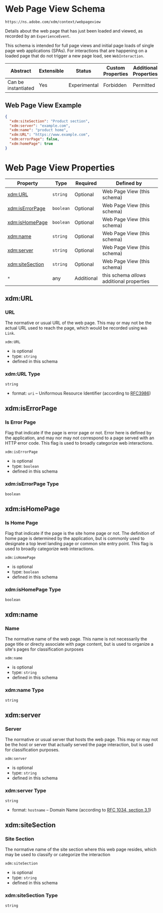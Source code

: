 
# Web Page View Schema

```
https://ns.adobe.com/xdm/context/webpageview
```

Details about the web page that has just been loaded and viewed, as recorded by an `ExperienceEvent`.

This schema is intended for full page views and initial page loads of single page web applications (SPAs).
For interactions that are happening on a loaded page that do not trigger a new page load, see `WebInteraction`.


| Abstract | Extensible | Status | Custom Properties | Additional Properties | Defined In |
|----------|------------|--------|-------------------|-----------------------|------------|
| Can be instantiated | Yes | Experimental | Forbidden | Permitted | [context/webpageview.schema.json](context/webpageview.schema.json) |

## Web Page View Example
```json
{
  "xdm:siteSection": "Product section",
  "xdm:server": "example.com",
  "xdm:name": "product home",
  "xdm:URL": "https://www.example.com",
  "xdm:errorPage": false,
  "xdm:homePage": true
}
```

# Web Page View Properties

| Property | Type | Required | Defined by |
|----------|------|----------|------------|
| [xdm:URL](#xdmurl) | `string` | Optional | Web Page View (this schema) |
| [xdm:isErrorPage](#xdmiserrorpage) | `boolean` | Optional | Web Page View (this schema) |
| [xdm:isHomePage](#xdmishomepage) | `boolean` | Optional | Web Page View (this schema) |
| [xdm:name](#xdmname) | `string` | Optional | Web Page View (this schema) |
| [xdm:server](#xdmserver) | `string` | Optional | Web Page View (this schema) |
| [xdm:siteSection](#xdmsitesection) | `string` | Optional | Web Page View (this schema) |
| `*` | any | Additional | this schema *allows* additional properties |

## xdm:URL
### URL

The normative or usual URL of the web page.  This may or may not be the actual URL used to reach the page, which would be recorded using `Web Link`.

`xdm:URL`
* is optional
* type: `string`
* defined in this schema

### xdm:URL Type


`string`
* format: `uri` – Uniformous Resource Identifier (according to [RFC3986](http://tools.ietf.org/html/rfc3986))






## xdm:isErrorPage
### Is Error Page

Flag that indicate if the page is error page or not.  Error here is defined by the application, and may nor may not correspond to a page served with an HTTP error code.  This flag is used to broadly categorize web interactions.

`xdm:isErrorPage`
* is optional
* type: `boolean`
* defined in this schema

### xdm:isErrorPage Type


`boolean`





## xdm:isHomePage
### Is Home Page

Flag that indicate if the page is the site home page or not.  The definition of home page is determined by the application, but is commonly used to designate a top level landing page or common site entry point.  This flag is used to broadly categorize web interactions.

`xdm:isHomePage`
* is optional
* type: `boolean`
* defined in this schema

### xdm:isHomePage Type


`boolean`





## xdm:name
### Name

The normative name of the web page. This name is not necessarily the page title or directy associate with page content, but is used to organize a site's pages for classification purposes

`xdm:name`
* is optional
* type: `string`
* defined in this schema

### xdm:name Type


`string`






## xdm:server
### Server

The normative or usual server that hosts the web page.  This may or may not be the host or server that actually served the page interaction, but is used for classification purposes.

`xdm:server`
* is optional
* type: `string`
* defined in this schema

### xdm:server Type


`string`
* format: `hostname` – Domain Name (according to [RFC 1034, section 3.1](https://tools.ietf.org/html/rfc1034))






## xdm:siteSection
### Site Section

The normative name of the site section where this web page resides, which may be used to classify or categorize the interaction

`xdm:siteSection`
* is optional
* type: `string`
* defined in this schema

### xdm:siteSection Type


`string`





